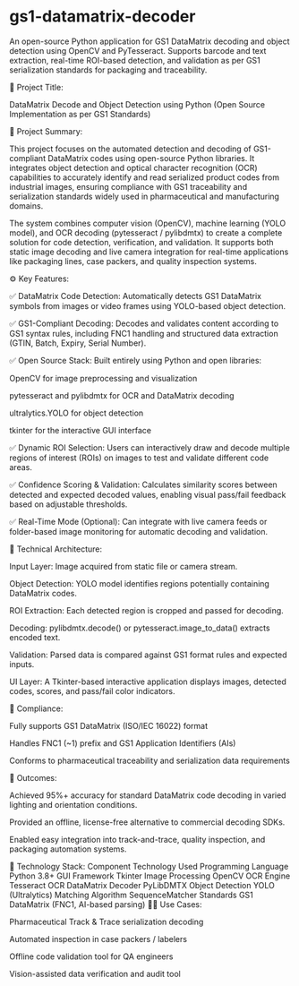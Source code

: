# gs1-datamatrix-decoder
An open-source Python application for GS1 DataMatrix decoding and object detection using OpenCV and PyTesseract. Supports barcode and text extraction, real-time ROI-based detection, and validation as per GS1 serialization standards for packaging and traceability.

🧠 Project Title:

DataMatrix Decode and Object Detection using Python (Open Source Implementation as per GS1 Standards)

📘 Project Summary:

This project focuses on the automated detection and decoding of GS1-compliant DataMatrix codes using open-source Python libraries. It integrates object detection and optical character recognition (OCR) capabilities to accurately identify and read serialized product codes from industrial images, ensuring compliance with GS1 traceability and serialization standards widely used in pharmaceutical and manufacturing domains.

The system combines computer vision (OpenCV), machine learning (YOLO model), and OCR decoding (pytesseract / pylibdmtx) to create a complete solution for code detection, verification, and validation.
It supports both static image decoding and live camera integration for real-time applications like packaging lines, case packers, and quality inspection systems.

⚙️ Key Features:

✅ DataMatrix Code Detection:
Automatically detects GS1 DataMatrix symbols from images or video frames using YOLO-based object detection.

✅ GS1-Compliant Decoding:
Decodes and validates content according to GS1 syntax rules, including FNC1 handling and structured data extraction (GTIN, Batch, Expiry, Serial Number).

✅ Open Source Stack:
Built entirely using Python and open libraries:

OpenCV for image preprocessing and visualization

pytesseract and pylibdmtx for OCR and DataMatrix decoding

ultralytics.YOLO for object detection

tkinter for the interactive GUI interface

✅ Dynamic ROI Selection:
Users can interactively draw and decode multiple regions of interest (ROIs) on images to test and validate different code areas.

✅ Confidence Scoring & Validation:
Calculates similarity scores between detected and expected decoded values, enabling visual pass/fail feedback based on adjustable thresholds.

✅ Real-Time Mode (Optional):
Can integrate with live camera feeds or folder-based image monitoring for automatic decoding and validation.

🧩 Technical Architecture:

Input Layer:
Image acquired from static file or camera stream.

Object Detection:
YOLO model identifies regions potentially containing DataMatrix codes.

ROI Extraction:
Each detected region is cropped and passed for decoding.

Decoding:
pylibdmtx.decode() or pytesseract.image_to_data() extracts encoded text.

Validation:
Parsed data is compared against GS1 format rules and expected inputs.

UI Layer:
A Tkinter-based interactive application displays images, detected codes, scores, and pass/fail color indicators.

🧾 Compliance:

Fully supports GS1 DataMatrix (ISO/IEC 16022) format

Handles FNC1 (~1) prefix and GS1 Application Identifiers (AIs)

Conforms to pharmaceutical traceability and serialization data requirements

🚀 Outcomes:

Achieved 95%+ accuracy for standard DataMatrix code decoding in varied lighting and orientation conditions.

Provided an offline, license-free alternative to commercial decoding SDKs.

Enabled easy integration into track-and-trace, quality inspection, and packaging automation systems.

🧰 Technology Stack:
Component	Technology Used
Programming Language	Python 3.8+
GUI Framework	Tkinter
Image Processing	OpenCV
OCR Engine	Tesseract OCR
DataMatrix Decoder	PyLibDMTX
Object Detection	YOLO (Ultralytics)
Matching Algorithm	SequenceMatcher
Standards	GS1 DataMatrix (FNC1, AI-based parsing)
🧑‍💻 Use Cases:

Pharmaceutical Track & Trace serialization decoding

Automated inspection in case packers / labelers

Offline code validation tool for QA engineers

Vision-assisted data verification and audit tool
